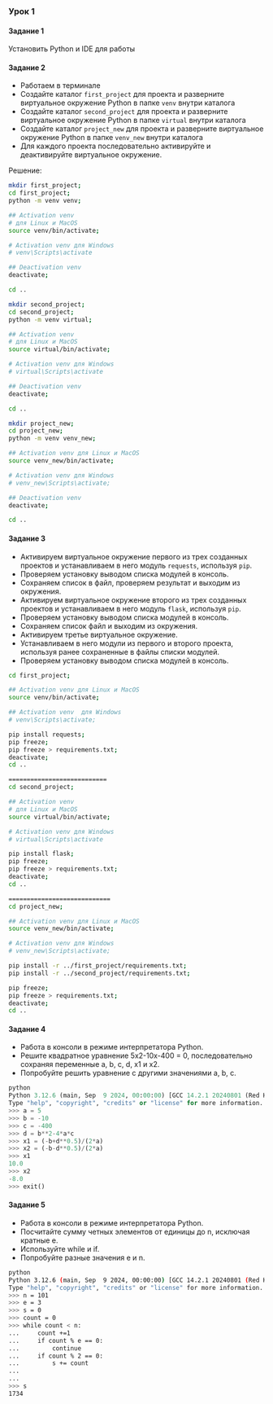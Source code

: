 ### Урок 1

#### Задание 1

Установить Python и IDE для работы

#### Задание 2

- Работаем в терминале
- Создайте каталог `first_project` для проекта и разверните виртуальное окружение Python в папке `venv` внутри каталога
- Создайте каталог `second_project` для проекта и разверните виртуальное окружение Python в папке `virtual` внутри каталога
- Создайте каталог `project_new` для проекта и разверните виртуальное окружение Python в папке `venv_new` внутри каталога
- Для каждого проекта последовательно активируйте и деактивируйте виртуальное окружение.

Решение:

```bash
mkdir first_project;
cd first_project;
python -m venv venv;

## Activation venv
# для Linux и MacOS
source venv/bin/activate;

# Activation venv для Windows
# venv\Scripts\activate

## Deactivation venv
deactivate;

cd ..

mkdir second_project;
cd second_project;
python -m venv virtual;

## Activation venv
# для Linux и MacOS
source virtual/bin/activate;

# Activation venv для Windows
# virtual\Scripts\activate

## Deactivation venv
deactivate;

cd ..

mkdir project_new;
cd project_new;
python -m venv venv_new;

## Activation venv для Linux и MacOS
source venv_new/bin/activate;

# Activation venv для Windows
# venv_new\Scripts\activate;

## Deactivation venv
deactivate;

cd ..

```

#### Задание 3

- Активируем виртуальное окружение первого из трех созданных проектов и устанавливаем в него модуль `requests`, используя `pip`.
- Проверяем установку выводом списка модулей в консоль.
- Сохраняем список в файл, проверяем результат и выходим из окружения.
- Активируем виртуальное окружение второго из трех созданных проектов и устанавливаем в него модуль `flask`, используя `pip`.
- Проверяем установку выводом списка модулей в консоль.
- Сохраняем список файл и выходим из окружения.
- Активируем третье виртуальное окружение.
- Устанавливаем в него модули из первого и второго проекта, используя ранее сохраненные в файлы списки модулей.
- Проверяем установку выводом списка модулей в консоль.

```bash
cd first_project;

## Activation venv для Linux и MacOS
source venv/bin/activate;

## Activation venv  для Windows
# venv\Scripts\activate;

pip install requests;
pip freeze;
pip freeze > requirements.txt;
deactivate;
cd ..

===========================
cd second_project;

## Activation venv
# для Linux и MacOS
source virtual/bin/activate;

# Activation venv для Windows
# virtual\Scripts\activate

pip install flask;
pip freeze;
pip freeze > requirements.txt;
deactivate;
cd ..

============================
cd project_new;

## Activation venv для Linux и MacOS
source venv_new/bin/activate;

# Activation venv для Windows
# venv_new\Scripts\activate;

pip install -r ../first_project/requirements.txt;
pip install -r ../second_project/requirements.txt;

pip freeze;
pip freeze > requirements.txt;
deactivate;
cd ..

```

#### Задание 4

- Работа в консоли в режиме интерпретатора Python.
- Решите квадратное уравнение 5х2-10х-400 = 0, последовательно сохраняя переменные a, b, c, d, x1 и x2.
- Попробуйте решить уравнение с другими значениями a, b, c.

```python
python
Python 3.12.6 (main, Sep  9 2024, 00:00:00) [GCC 14.2.1 20240801 (Red Hat 14.2.1-1)] on linux
Type "help", "copyright", "credits" or "license" for more information.
>>> a = 5
>>> b = -10
>>> c = -400
>>> d = b**2-4*a*c
>>> x1 = (-b+d**0.5)/(2*a)
>>> x2 = (-b-d**0.5)/(2*a)
>>> x1
10.0
>>> x2
-8.0
>>> exit()


```

#### Задание 5

- Работа в консоли в режиме интерпретатора Python.
- Посчитайте сумму четных элементов от единицы до n, исключая кратные e.
- Используйте while и if.
- Попробуйте разные значения e и n.

```bash
python
Python 3.12.6 (main, Sep  9 2024, 00:00:00) [GCC 14.2.1 20240801 (Red Hat 14.2.1-1)] on linux
Type "help", "copyright", "credits" or "license" for more information.
>>> n = 101
>>> e = 3
>>> s = 0
>>> count = 0
>>> while count < n:
...     count +=1
...     if count % e == 0:
...         continue
...     if count % 2 == 0:
...         s += count
... 
... 
>>> s
1734

```
